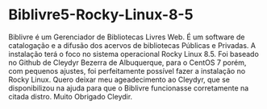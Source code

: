 # Biblivre5-Rocky-Linux-8-5

Biblivre é um Gerenciador de Bibliotecas Livres Web. É um software de catalogação e a difusão dos acervos de bibliotecas Públicas e Privadas. 
A instalação terá o foco no sistema operacional Rocky Linux 8.5. Foi baseado no Github de Cleydyr Bezerra de Albuquerque, para o CentOS 7 porém, com pequenos ajustes, foi perfeitamente possível fazer a instalação no Rocky Linux. Quero deixar meu ageadecimento ao Cleydyr, que se disponibilizou na ajuda para que o Biblivre funcionasse corretamente na citada distro. Muito Obrigado Cleydir. 
